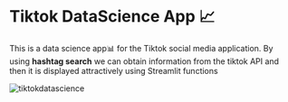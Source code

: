 # Tiktok DataScience App :chart_with_upwards_trend:

This is a data science app:bar_chart: for the Tiktok social media application. By using **hashtag search** we can obtain information from the tiktok API and then it is displayed attractively using Streamlit functions

![tiktokdatascience](https://user-images.githubusercontent.com/63718579/202890730-15dd96be-160b-47af-ba28-88bf5e61fad4.png)
